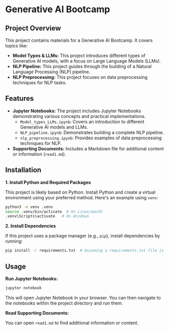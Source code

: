 # Generative AI Bootcamp

## Project Overview

This project contains materials for a Generative AI Bootcamp. It covers topics like:

* **Model Types & LLMs:** This project introduces different types of Generative AI models, with a focus on Large Language Models (LLMs).
* **NLP Pipeline:** This project guides through the building of a Natural Language Processing (NLP) pipeline.
* **NLP Preprocessing:** This project focuses on data preprocessing techniques for NLP tasks.

## Features

* **Jupyter Notebooks:**  The project includes Jupyter Notebooks demonstrating various concepts and practical implementations. 
    * `Model_types_LLMs.ipynb`: Covers an introduction to different Generative AI models and LLMs.
    * `NLP_pipeline.ipynb`:  Demonstrates building a complete NLP pipeline.
    * `nlp_preprocessing.ipynb`: Provides examples of data preprocessing techniques for NLP.
* **Supporting Documents:** Includes a Markdown file for additional content or information (`read1.md`).

## Installation

**1. Install Python and Required Packages**

This project is likely based on Python.  Install Python and create a virtual environment using your preferred method. Here's an example using `venv`:

```bash
python3 -m venv .venv
source .venv/bin/activate  # On Linux/macOS
.venv\Scripts\activate   # On Windows
```

**2. Install Dependencies**

If this project uses a package manager (e.g., `pip`), install dependencies by running:

```bash
pip install -r requirements.txt  # Assuming a requirements.txt file is present
```

## Usage

**Run Jupyter Notebooks:**

```bash
jupyter notebook
```

This will open Jupyter Notebook in your browser. You can then navigate to the notebooks within the project directory and run them.

**Read Supporting Documents:**

You can open `read1.md` to find additional information or content. 

